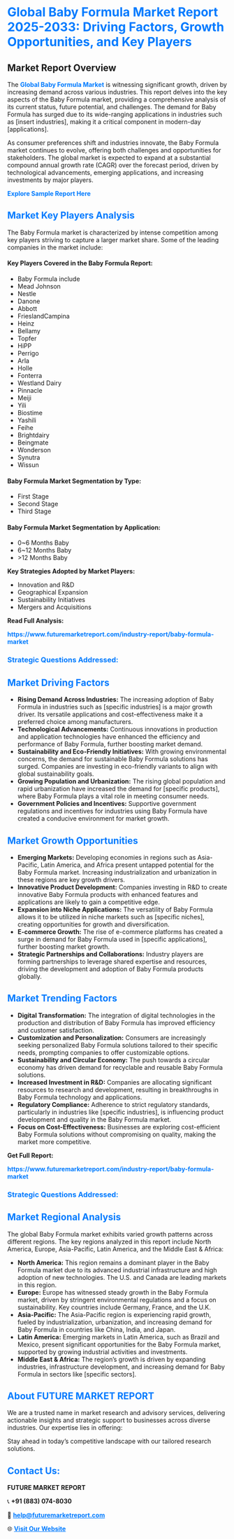 <h1 style="color: #007BFF;">Global Baby Formula Market Report 2025-2033: Driving Factors, Growth Opportunities, and Key Players</h1>

<section id="overview">
<h2>Market Report Overview</h2>
<p>The <a href="https://www.futuremarketreport.com/industry-report/baby-formula-market" style="color: #007BFF; text-decoration: none;"><strong>Global Baby Formula Market</strong></a> is witnessing significant growth, driven by increasing demand across various industries. This report delves into the key aspects of the Baby Formula market, providing a comprehensive analysis of its current status, future potential, and challenges. The demand for Baby Formula has surged due to its wide-ranging applications in industries such as [insert industries], making it a critical component in modern-day [applications].</p>
<p>As consumer preferences shift and industries innovate, the Baby Formula market continues to evolve, offering both challenges and opportunities for stakeholders. The global market is expected to expand at a substantial compound annual growth rate (CAGR) over the forecast period, driven by technological advancements, emerging applications, and increasing investments by major players.</p>
</section>

<section id="overview">
<p><a href="https://www.futuremarketreport.com/request-sample/reportId=99478" style="color: #007BFF; text-decoration: none;"><strong>Explore Sample Report Here</strong></a></p>
</section>

<section id="key-players">
<h2 style="color: #007BFF;">Market Key Players Analysis</h2>
<p>The Baby Formula market is characterized by intense competition among key players striving to capture a larger market share. Some of the leading companies in the market include:</p>
<h4>Key Players Covered in the Baby Formula Report:</h4>
<ul><li>Baby Formula include</li><li>Mead Johnson</li><li>Nestle</li><li>Danone</li><li>Abbott</li><li>FrieslandCampina</li><li>Heinz</li><li>Bellamy</li><li>Topfer</li><li>HiPP</li><li>Perrigo</li><li>Arla</li><li>Holle</li><li>Fonterra</li><li>Westland Dairy</li><li>Pinnacle</li><li>Meiji</li><li>Yili</li><li>Biostime</li><li>Yashili</li><li>Feihe</li><li>Brightdairy</li><li>Beingmate</li><li>Wonderson</li><li>Synutra</li><li>Wissun</li></ul>
<h4>Baby Formula Market Segmentation by Type:</h4>
<ul><li>First Stage</li><li>Second Stage</li><li>Third Stage</li></ul>

<h4>Baby Formula Market Segmentation by Application:</h4>
<ul><li>0~6 Months Baby</li><li>6~12 Months Baby</li><li>&gt;12 Months Baby</li></ul>
<p><strong>Key Strategies Adopted by Market Players:</strong></p>
<ul>
<li>Innovation and R&D</li>
<li>Geographical Expansion</li>
<li>Sustainability Initiatives</li>
<li>Mergers and Acquisitions</li>
</ul>
</section>

<section>
<p><strong>Read Full Analysis: </strong></p><a href="https://www.futuremarketreport.com/industry-report/baby-formula-market" style="color: #007BFF; text-decoration: none;"><strong>https://www.futuremarketreport.com/industry-report/baby-formula-market</strong></a>
<h3 style="color: #007BFF;">Strategic Questions Addressed:</h3>
</section>

<section id="driving-factors">
<h2 style="color: #007BFF;">Market Driving Factors</h2>
<ul>
<li><strong>Rising Demand Across Industries:</strong> The increasing adoption of Baby Formula in industries such as [specific industries] is a major growth driver. Its versatile applications and cost-effectiveness make it a preferred choice among manufacturers.</li>
<li><strong>Technological Advancements:</strong> Continuous innovations in production and application technologies have enhanced the efficiency and performance of Baby Formula, further boosting market demand.</li>
<li><strong>Sustainability and Eco-Friendly Initiatives:</strong> With growing environmental concerns, the demand for sustainable Baby Formula solutions has surged. Companies are investing in eco-friendly variants to align with global sustainability goals.</li>
<li><strong>Growing Population and Urbanization:</strong> The rising global population and rapid urbanization have increased the demand for [specific products], where Baby Formula plays a vital role in meeting consumer needs.</li>
<li><strong>Government Policies and Incentives:</strong> Supportive government regulations and incentives for industries using Baby Formula have created a conducive environment for market growth.</li>
</ul>
</section>

<section id="growth-opportunities">
<h2 style="color: #007BFF;">Market Growth Opportunities</h2>
<ul>
<li><strong>Emerging Markets:</strong> Developing economies in regions such as Asia-Pacific, Latin America, and Africa present untapped potential for the Baby Formula market. Increasing industrialization and urbanization in these regions are key growth drivers.</li>
<li><strong>Innovative Product Development:</strong> Companies investing in R&D to create innovative Baby Formula products with enhanced features and applications are likely to gain a competitive edge.</li>
<li><strong>Expansion into Niche Applications:</strong> The versatility of Baby Formula allows it to be utilized in niche markets such as [specific niches], creating opportunities for growth and diversification.</li>
<li><strong>E-commerce Growth:</strong> The rise of e-commerce platforms has created a surge in demand for Baby Formula used in [specific applications], further boosting market growth.</li>
<li><strong>Strategic Partnerships and Collaborations:</strong> Industry players are forming partnerships to leverage shared expertise and resources, driving the development and adoption of Baby Formula products globally.</li>
</ul>
</section>

<section id="trending-factors">
<h2 style="color: #007BFF;">Market Trending Factors</h2>
<ul>
<li><strong>Digital Transformation:</strong> The integration of digital technologies in the production and distribution of Baby Formula has improved efficiency and customer satisfaction.</li>
<li><strong>Customization and Personalization:</strong> Consumers are increasingly seeking personalized Baby Formula solutions tailored to their specific needs, prompting companies to offer customizable options.</li>
<li><strong>Sustainability and Circular Economy:</strong> The push towards a circular economy has driven demand for recyclable and reusable Baby Formula solutions.</li>
<li><strong>Increased Investment in R&D:</strong> Companies are allocating significant resources to research and development, resulting in breakthroughs in Baby Formula technology and applications.</li>
<li><strong>Regulatory Compliance:</strong> Adherence to strict regulatory standards, particularly in industries like [specific industries], is influencing product development and quality in the Baby Formula market.</li>
<li><strong>Focus on Cost-Effectiveness:</strong> Businesses are exploring cost-efficient Baby Formula solutions without compromising on quality, making the market more competitive.</li>
</ul>
</section>

<section>
<p><strong>Get Full Report: </strong></p><a href="https://www.futuremarketreport.com/industry-report/baby-formula-market" style="color: #007BFF; text-decoration: none;"><strong>https://www.futuremarketreport.com/industry-report/baby-formula-market</strong></a>
<h3 style="color: #007BFF;">Strategic Questions Addressed:</h3>
</section>


<section id="regional-analysis">
<h2 style="color: #007BFF;">Market Regional Analysis</h2>
<p>The global Baby Formula market exhibits varied growth patterns across different regions. The key regions analyzed in this report include North America, Europe, Asia-Pacific, Latin America, and the Middle East & Africa:</p>
<ul>
<li><strong>North America:</strong> This region remains a dominant player in the Baby Formula market due to its advanced industrial infrastructure and high adoption of new technologies. The U.S. and Canada are leading markets in this region.</li>
<li><strong>Europe:</strong> Europe has witnessed steady growth in the Baby Formula market, driven by stringent environmental regulations and a focus on sustainability. Key countries include Germany, France, and the U.K.</li>
<li><strong>Asia-Pacific:</strong> The Asia-Pacific region is experiencing rapid growth, fueled by industrialization, urbanization, and increasing demand for Baby Formula in countries like China, India, and Japan.</li>
<li><strong>Latin America:</strong> Emerging markets in Latin America, such as Brazil and Mexico, present significant opportunities for the Baby Formula market, supported by growing industrial activities and investments.</li>
<li><strong>Middle East & Africa:</strong> The region’s growth is driven by expanding industries, infrastructure development, and increasing demand for Baby Formula in sectors like [specific sectors].</li>
</ul>
</section>

<footer>
<h2 style="color: #007BFF;">About FUTURE MARKET REPORT</h2>
<p>We are a trusted name in market research and advisory services, delivering actionable insights and strategic support to businesses across diverse industries. Our expertise lies in offering:</p>

<p>Stay ahead in today’s competitive landscape with our tailored research solutions.</p>

<h2 style="color: #007BFF;">Contact Us:</h2>
<p><strong>FUTURE MARKET REPORT</strong></p>
<p>📞 <strong>+91 (883) 074-8030</strong></p>
<p>📧 <strong><a href="mailto:help@futuremarketreport.com" style="color: #007BFF;">help@futuremarketreport.com</a></strong></p>
<p>🌐 <strong><a href="https://www.futuremarketreport.com/" style="color: #007BFF;">Visit Our Website</a></strong></p>
</footer>